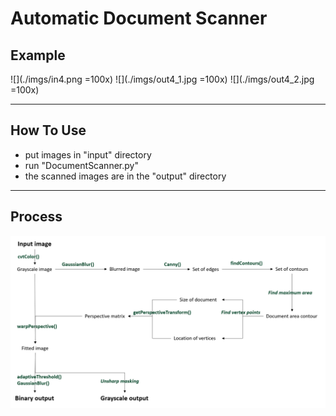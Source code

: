 # Automatic Document Scanner

## Example

![](./imgs/in4.png =100x)
![](./imgs/out4_1.jpg =100x)
![](./imgs/out4_2.jpg =100x)

-----------------------
## How To Use
- put images in "input" directory
- run "DocumentScanner.py"
- the scanned images are in the "output" directory
-----------------------
## Process
![abstract](./imgs/abstract.png)
